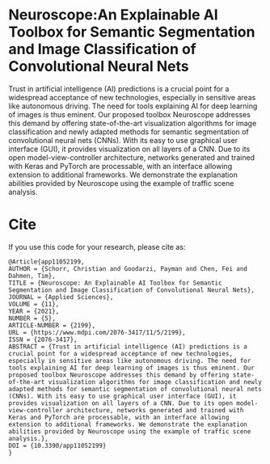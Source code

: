 # Neuroscope:An Explainable AI Toolbox for Semantic Segmentation and Image Classification of Convolutional Neural Nets
Trust in artificial intelligence (AI) predictions is a crucial point for a widespread acceptance
of new technologies, especially in sensitive areas like autonomous driving. The need for tools
explaining AI for deep learning of images is thus eminent. Our proposed toolbox Neuroscope
addresses this demand by offering state-of-the-art visualization algorithms for image classification
and newly adapted methods for semantic segmentation of convolutional neural nets (CNNs). With
its easy to use graphical user interface (GUI), it provides visualization on all layers of a CNN. Due to
its open model-view-controller architecture, networks generated and trained with Keras and PyTorch
are processable, with an interface allowing extension to additional frameworks. We demonstrate the
explanation abilities provided by Neuroscope using the example of traffic scene analysis.


# Cite
If you use this code for your research, please cite as:
```
@Article{app11052199,
AUTHOR = {Schorr, Christian and Goodarzi, Payman and Chen, Fei and Dahmen, Tim},
TITLE = {Neuroscope: An Explainable AI Toolbox for Semantic Segmentation and Image Classification of Convolutional Neural Nets},
JOURNAL = {Applied Sciences},
VOLUME = {11},
YEAR = {2021},
NUMBER = {5},
ARTICLE-NUMBER = {2199},
URL = {https://www.mdpi.com/2076-3417/11/5/2199},
ISSN = {2076-3417},
ABSTRACT = {Trust in artificial intelligence (AI) predictions is a crucial point for a widespread acceptance of new technologies, especially in sensitive areas like autonomous driving. The need for tools explaining AI for deep learning of images is thus eminent. Our proposed toolbox Neuroscope addresses this demand by offering state-of-the-art visualization algorithms for image classification and newly adapted methods for semantic segmentation of convolutional neural nets (CNNs). With its easy to use graphical user interface (GUI), it provides visualization on all layers of a CNN. Due to its open model-view-controller architecture, networks generated and trained with Keras and PyTorch are processable, with an interface allowing extension to additional frameworks. We demonstrate the explanation abilities provided by Neuroscope using the example of traffic scene analysis.},
DOI = {10.3390/app11052199}
}
```
